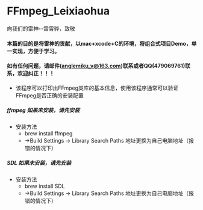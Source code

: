 # FFmpeg_Leixiaohua
向我们的雷神--雷霄骅，致敬


#### 本篇的目的是将雷神的贡献，以mac+xcode+C的环境，将组合式项目Demo，单一实现，方便于学习。
#### 如有任何问题，请邮件(anglemiku_v@163.com)联系或者QQ(479069761)联系，欢迎纠正！！！


* 该程序可以打印出FFmpeg类库的基本信息，使用该程序通常可以验证FFmpeg是否正确的安装配置


##### ffmpeg  如果未安装，请先安装

* 安装方法
    *  brew install ffmpeg
    * ->Build Settings -> Library Search Paths  地址更换为自己电脑地址（报错的情况下）
    
##### SDL  如果未安装，请先安装

* 安装方法
    *  brew install SDL
    * ->Build Settings -> Library Search Paths  地址更换为自己电脑地址（报错的情况下）

